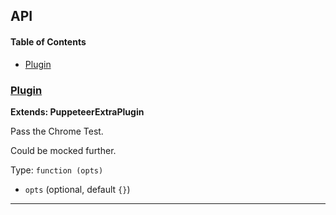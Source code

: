 ## API

<!-- Generated by documentation.js. Update this documentation by updating the source code. -->

#### Table of Contents

-   [Plugin](#plugin)

### [Plugin](https://github.com/berstend/puppeteer-extra/blob/4ab951dbe6ff6a49e7bc5a23a794eeda76eceafe/packages/puppeteer-extra-plugin-stealth/evasions/chrome.runtime/index.js#L10-L22)

**Extends: PuppeteerExtraPlugin**

Pass the Chrome Test.

Could be mocked further.

Type: `function (opts)`

-   `opts`   (optional, default `{}`)

* * *
